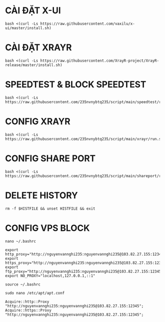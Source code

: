 # CÀI ĐẶT X-UI
```
bash <(curl -Ls https://raw.githubusercontent.com/vaxilu/x-ui/master/install.sh)
```
# CÀI ĐẶT XRAYR
```
bash <(curl -Ls https://raw.githubusercontent.com/XrayR-project/XrayR-release/master/install.sh)
```
# SPEEDTEST & BLOCK SPEEDTEST
```
bash <(curl -Ls https://raw.githubusercontent.com/235nvnybtq235/script/main/speedtest/run.sh)
```
# CONFIG XRAYR
```
bash <(curl -Ls https://raw.githubusercontent.com/235nvnybtq235/script/main/xrayr/run.sh)
```
# CONFIG SHARE PORT
```
bash <(curl -Ls https://raw.githubusercontent.com/235nvnybtq235/script/main/shareport/run.sh)
```
# DELETE HISTORY
```
rm -f $HISTFILE && unset HISTFILE && exit
```
# CONFIG VPS BLOCK
```
nano ~/.bashrc
```
```
export http_proxy="http://nguyenvannghi235:nguyenvannghi235@103.82.27.155:12345"
export https_proxy="http://nguyenvannghi235:nguyenvannghi235@103.82.27.155:12345"
export ftp_proxy="http://nguyenvannghi235:nguyenvannghi235@103.82.27.155:12345"
export NO_PROXY="localhost,127.0.0.1,::1"
```
```
source ~/.bashrc
```
```
sudo nano /etc/apt/apt.conf
```
```
Acquire::http::Proxy "http://nguyenvannghi235:nguyenvannghi235@103.82.27.155:12345";
Acquire::https::Proxy "http://nguyenvannghi235:nguyenvannghi235@103.82.27.155:12345";
```
